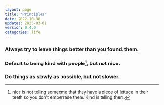 ```yaml
---
layout: page
title: "Principles"
date: 2022-10-30
updates: 2025-03-01
version: 0.4.0
categories: life
---
```


### Always try to leave things better than you found. them.

### Default to being kind with people[^1], but not nice.

### Do things as slowly as possible, but not slower.


[^1]: nice is not telling someome that they have a piece of lettuce in their teeth so you don't emberrase them. Kind is telling them.
